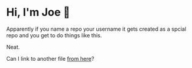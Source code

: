 # Hi, I'm Joe 👋

Apparently if you name a repo your username it gets created as a spcial repo and you get to do things like this. 

Neat. 

Can I link to another file [from here](another_file.md)?
